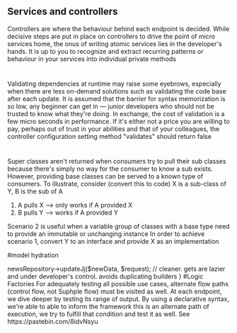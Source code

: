 ## Services and controllers
Controllers are where the behaviour behind each endpoint 
is decided.
While decisive steps are put in place on controllers to drive the point of 
micro services home, the onus of writing atomic services lies in the 
developer's 
hands. It is up to you to recognize and extract recurring patterns or 
behaviour in your services into individual private methods

#
Validating dependencies at runtime may raise some eyebrows, especially when 
there are less on-demand solutions such as validating the code base after 
each update. It is assumed that the barrier for syntax memorization is so 
low, any beginner can get in — junior developers who should not be trusted 
to 
know what they're doing. In exchange, the cost of validation is a few micro 
seconds in performance. If it's either not a price you are willing to pay, 
perhaps out of trust in your abilities and that of your colleagues, the 
controller configuration setting method "validates" should return false

#
Super classes aren't returned when consumers try to pull their sub classes 
because there's simply no way for the consumer to know a sub exists. 
However, providing base classes can be served to a known type of consumers. 
To illustrate, consider (convert this to code) X is a sub-class of Y, B is 
the sub of A

1) A pulls X --> only works if A provided X
2) B pulls Y --> works if A provided Y

Scenario 2 is useful when a variable group of classes with a base type need 
to provide an immutable or unchanging instance
In order to achieve scenario 1, convert Y to an interface and provide X as 
an implementation

#model hydration

<?php
function jj (NewsRequest $request, ControllerModel $newData) { // conceals 
News::where(id, id) stored on property x

        $this->newsRepository->updateJj($newData, $request); // cleaner. 
gets are lazier and under developer's control. avoids duplicating builders
}

#Logic Factories
For adequately testing all possible use cases, alternate flow paths 
(control flow, not Suphple flow) must be visited as well. At each endpoint, 
we dive deeper by testing its range of output. By using a declarative 
syntax, we're able to able to inform the framework this is an alternate 
path of execution, we try to fulfill that condition and test it as well.

See https://pastebin.com/8idvNsyu
